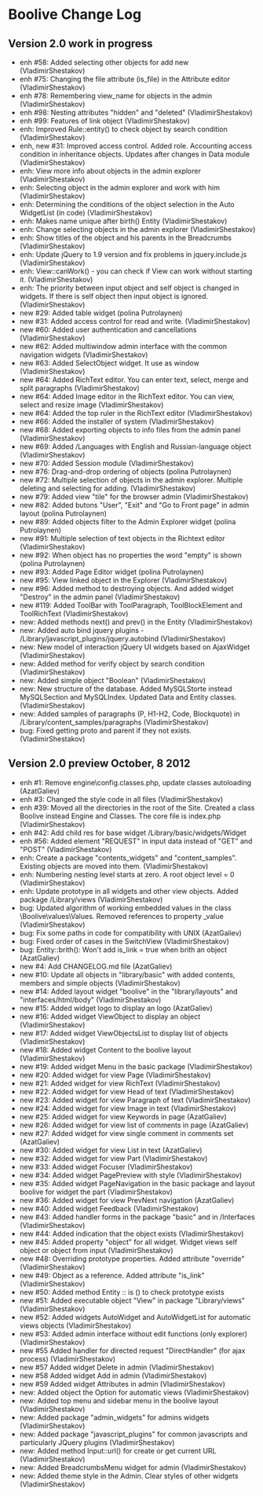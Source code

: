 Boolive Change Log
==================

Version 2.0 work in progress
----------------------------
- enh #58: Added selecting other objects for add new (VladimirShestakov)
- enh #75: Changing the file attribute (is_file) in the Attribute editor (VladimirShestakov)
- enh #78: Remembering view_name for objects in the admin (VladimirShestakov)
- enh #98: Nesting attributes "hidden" and "deleted" (VladimirShestakov)
- enh #99: Features of link object (VladimirShestakov)
- enh: Improved Rule::entity() to check object by search condition (VladimirShestakov)
- enh, new #31: Improved access control. Added role. Accounting access condition in inheritance objects. Updates after changes in Data module  (VladimirShestakov)
- enh: View more info about objects in the admin explorer (VladimirShestakov)
- enh: Selecting object in the admin explorer and work with him (VladimirShestakov)
- enh: Determining the conditions of the object selection in the Auto WidgetList (in code) (VladimirShestakov)
- enh: Makes name unique after birth() Entity (VladimirShestakov)
- enh: Change selecting objects in the admin explorer (VladimirShestakov)
- enh: Show titles of the object and his parents in the Breadcrumbs (VladimirShestakov)
- enh: Update jQuery to 1.9 version and fix problems in jquery.include.js (VladimirShestakov)
- enh: View::canWork() - you can check if View can work without starting it. (VladimirShestakov)
- enh: The priority between input object and self object is changed in widgets. If there is self object then input object is ignored. (VladimirShestakov)
- new #29: Added table widget (polina Putrolaynen)
- new #31: Added access control for read and write. (VladimirShestakov)
- new #60: Added user authentication and cancellations (VladimirShestakov)
- new #62: Added multiwindow admin interface with the common navigation widgets (VladimirShestakov)
- new #63: Added SelectObject widget. It use as window (VladimirShestakov)
- new #64: Added RichText editor. You can enter text, select, merge and split paragraphs (VladimirShestakov)
- new #64: Added Image editor in the RichText editor. You can view, select and resize image (VladimirShestakov)
- new #64: Added the top ruler in the RichText editor (VladimirShestakov)
- new #66: Added the installer of system (VladimirShestakov)
- new #68: Added exporting objects to info files from the admin panel (VladimirShestakov)
- new #69: Added /Languages with English and Russian-language object (VladimirShestakov)
- new #70: Added Session module (VladimirShestakov)
- new #76: Drag-and-drop ordering of objects  (polina Putrolaynen)
- new #72: Multiple selection of objects in the admin explorer. Multiple deleting and selecting for adding. (VladimirShestakov)
- new #79: Added view "tile" for the browser admin (VladimirShestakov)
- new #82: Added butons "User", "Exit" and "Go to Front page" in admin layout (polina Putrolaynen)
- new #89: Added objects filter to the Admin Explorer widget (polina Putrolaynen)
- new #91: Multiple selection of text objects in the Richtext editor (VladimirShestakov)
- new #92: When object has no properties the word "empty" is shown (polina Putrolaynen)
- new #93: Added Page Editor widget (polina Putrolaynen)
- new #95: View linked object in the Explorer (VladimirShestakov)
- new #96: Added method to destroying objects. And added widget "Destroy" in the admin panel (VladimirShestakov)
- new #119: Added ToolBar with ToolParagraph, ToolBlockElement and ToolRichText (VladimirShestakov)
- new: Added methods next() and prev() in the Entity (VladimirShestakov)
- new: Added auto bind jquery plugins - /Library/javascript_plugins/jquery.autobind (VladimirShestakov)
- new: New model of interaction jQuery UI widgets based on AjaxWidget (VladimirShestakov)
- new: Added method for verify object by search condition (VladimirShestakov)
- new: Added simple object "Boolean" (VladimirShestakov)
- new: New structure of the database. Added MySQLStorte instead MySQLSection and MySQLIndex. Updated Data and Entity classes. (VladimirShestakov)
- new: Added samples of paragraphs (P, H1-H2, Code, Blockquote) in /Library/content_samples/paragraphs (VladimirShestakov)
- bug: Fixed getting proto and parent if they not exists. (VladimirShestakov)

Version 2.0 preview October, 8 2012
------------------------------------
- enh #1: Remove engine\config.classes.php, update classes autoloading (AzatGaliev)
- enh #3: Changed the style code in all files (VladimirShestakov)
- enh #39: Moved all the directories in the root of the Site. Created a class Boolive instead Engine and Classes. The core file is index.php  (VladimirShestakov)
- enh #42: Add child res for base widget /Library/basic/widgets/Widget
- enh #56: Added element "REQUEST" in input data instead of "GET" and "POST" (VladimirShestakov)
- enh: Create a package "contents_widgets" and "content_samples". Existing objects are moved into them. (VladimirShestakov)
- enh: Numbering nesting level starts at zero. A root object level = 0 (VladimirShestakov)
- enh: Update prototype in all widgets and other view objects. Added package /Library/views (VladimirShestakov)
- bug: Updated algorithm of working embedded values ​​in the class \Boolive\values\Values. Removed references to property _value (VladimirShestakov)
- bug: Fix some paths in code for compatibility with UNIX (AzatGaliev)
- bug: Fixed order of cases in the SwitchView (VladimirShestakov)
- bug: Entity::brith(): Won't add is_link = true when brith an object (AzatGaliev)
- new #4: Add CHANGELOG.md file (AzatGaliev)
- new #10: Update all objects in "library/basic" with added contents, members and simple objects (VladimirShestakov)
- new #14: Added layout widget "boolive" in the "library/layouts" and "interfaces/html/body" (VladimirShestakov)
- new #15: Added widget logo to display an logo (AzatGaliev)
- new #16: Added widget ViewObject to display an object (VladimirShestakov)
- new #17: Added widget ViewObjectsList to display list of objects (VladimirShestakov)
- new #18: Added widget Content to the boolive layout (VladimirShestakov)
- new #19: Added widget Menu in the basic package (VladimirShestakov)
- new #20: Added widget for view Page (VladimirShestakov)
- new #21: Added widget for view RichText (VladimirShestakov)
- new #22: Added widget for view Head of text (VladimirShestakov)
- new #23: Added widget for view Paragraph of text (VladimirShestakov)
- new #24: Added widget for view Image in text (VladimirShestakov)
- new #25: Added widget for view Keywords in page (AzatGaliev)
- new #26: Added widget for view list of comments in page (AzatGaliev)
- new #27: Added widget for view single comment in comments set (AzatGaliev)
- new #30: Added widget for view List in text (AzatGaliev)
- new #32: Added widget for view Part (VladimirShestakov)
- new #33: Added widget Focuser (VladimirShestakov)
- new #34: Added widget PagePreview with style (VladimirShestakov)
- new #35: Added widget PageNavigation in the basic package and layout boolive for widget the part (VladimirShestakov)
- new #36: Added widget for view PrevNext navigation (AzatGaliev)
- new #40: Added widget Feedback (VladimirShestakov)
- new #43: Added handler forms in the package "basic" and in /Interfaces (VladimirShestakov)
- new #44: Added indication that the object exists (VladimirShestakov)
- new #45: Added property "object" for all widget. Widget views self object or object from input (VladimirShestakov)
- new #48: Overriding prototype properties. Added attribute "override" (VladimirShestakov)
- new #49: Object as a reference. Added attribute "is_link" (VladimirShestakov)
- new #50: Added method Entity :: is () to check prototype exists
- new #51: Added executable object "View" in package "Library/views" (VladimirShestakov)
- new #52: Added widgets AutoWidget and  AutoWidgetList for automatic views objects (VladimirShestakov)
- new #53: Added admin interface without edit functions (only explorer) (VladimirShestakov)
- new #55 Added handler for directed request "DirectHandler" (for ajax process) (VladimirShestakov)
- new #57 Added widget Delete in admin (VladimirShestakov)
- new #58 Added widget Add in admin (VladimirShestakov)
- new #59 Added widget Attributes in admin (VladimirShestakov)
- new: Added object the Option for automatic views (VladimirShestakov)
- new: Added top menu and sidebar menu in the boolive layout (VladimirShestakov)
- new: Added package "admin_widgets" for admins widgets (VladimirShestakov)
- new: Added package "javascript_plugins" for common javascripts and particularly JQuery plugins (VladimirShestakov)
- new: Added method Input::url() for create or get current URL (VladimirShestakov)
- new: Added BreadcrumbsMenu widget for admin (VladimirShestakov)
- new: Added theme style in the Admin. Clear styles of other widgets  (VladimirShestakov)
